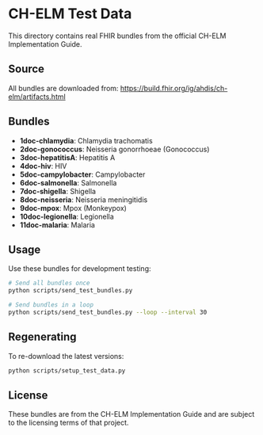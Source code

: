 # CH-ELM Test Data

This directory contains real FHIR bundles from the official CH-ELM Implementation Guide.

## Source

All bundles are downloaded from:
https://build.fhir.org/ig/ahdis/ch-elm/artifacts.html

## Bundles

- **1doc-chlamydia**: Chlamydia trachomatis
- **2doc-gonococcus**: Neisseria gonorrhoeae (Gonococcus)
- **3doc-hepatitisA**: Hepatitis A
- **4doc-hiv**: HIV
- **5doc-campylobacter**: Campylobacter
- **6doc-salmonella**: Salmonella
- **7doc-shigella**: Shigella
- **8doc-neisseria**: Neisseria meningitidis
- **9doc-mpox**: Mpox (Monkeypox)
- **10doc-legionella**: Legionella
- **11doc-malaria**: Malaria

## Usage

Use these bundles for development testing:

```bash
# Send all bundles once
python scripts/send_test_bundles.py

# Send bundles in a loop
python scripts/send_test_bundles.py --loop --interval 30
```

## Regenerating

To re-download the latest versions:

```bash
python scripts/setup_test_data.py
```

## License

These bundles are from the CH-ELM Implementation Guide and are subject to
the licensing terms of that project.
